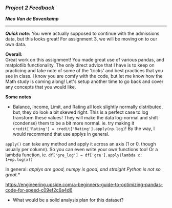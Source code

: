 ### ***Project 2 Feedback***

***Nico Van de Bovenkamp***

***

***Quick note:*** You were actually supposed to continue with the admissions data, but this looks great! For assignment 3, we will be moving on to our own data.

**Overall:**  
Great work on this assignment! You made great use of various pandas, and matplotlib functionality. The only direct advice that I have is to keep on practicing and take note of some of the 'tricks' and best practices that you see in class. I know you are comfy with the code, but let me know how the Math study is coming along! Let's setup another time to go back and cover any concepts that you would like.

**Some notes**  
* Balance, Income, Limit, and Rating all look slightly normally distributed, but, they do look a bit skewed right. This is a perfect case to log transform these values! They will make the data log-normal and shift (condense) them to be a bit more normal. ie. try making it `credit['Rating'] = credit['Rating'].apply(np.log)`! By the way, I would recommend that use applys in general.

`apply()` can take any method and apply it across an axis (1 or 0, though usually per column). So you can even write your own functions too! Or a lambda function, ie. `df['gre_log'] = df['gre'].apply(lambda x: 1+np.log(x))`

In general: *applys are good, numpy is good, and straight Python is not so great.**

https://engineering.upside.com/a-beginners-guide-to-optimizing-pandas-code-for-speed-c09ef2c6a4d6

* What would be a solid analysis plan for this dataset? 
